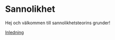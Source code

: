 # Sannolikhet 
Hej och välkommen till sannolikhetsteorins grunder!

[Inledning](https://github.com/jakke-neiro/Sannolikhet/blob/gh-pages/1-Inledning.ipynb)
